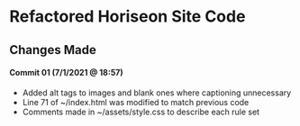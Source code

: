 # Refactored Horiseon Site Code

## Changes Made

#### Commit 01 (7/1/2021 @ 18:57)
- Added alt tags to images and blank ones where captioning unnecessary
- Line 71 of ~/index.html was modified to match previous code
- Comments made in ~/assets/style.css to describe each rule set